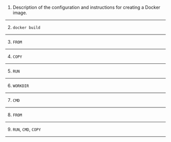 1. Description of the configuration and instructions for creating a Docker image.
___
2. `docker build`
____
3. `FROM`
____
4. `COPY`
____
5. `RUN`
____
6. `WORKDIR`
____
7. `CMD`
____
8. `FROM`
____
9. `RUN`, `CMD`, `COPY`
____
